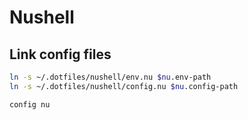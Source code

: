 # Nushell

## Link config files

```sh
ln -s ~/.dotfiles/nushell/env.nu $nu.env-path
ln -s ~/.dotfiles/nushell/config.nu $nu.config-path

config nu
```
